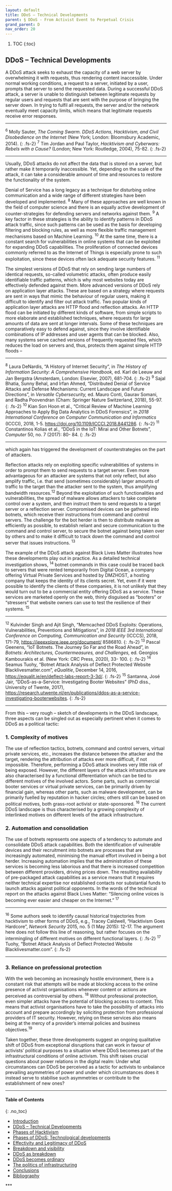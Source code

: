 ```yaml
---
layout: default
title: DDoS – Technical Developments
parent: § DDoS - From Activist Event to Perpetual Crisis 
grand_parent: D 
nav_order: 20 
---
```

<style>
.dont-break-out {
  /* These are technically the same, but use both */
  overflow-wrap: break-word;
  word-wrap: break-word;

     -ms-word-break: break-all;
  /* This is the dangerous one in WebKit, as it breaks things wherever */
  word-break: break-all;
  /* Instead use this non-standard one: */
  word-break: break-word;
}

.youtube-container {
    position: relative;
    width: 100%;
    height: 0;
    padding-bottom: 56.25%;
}
.youtube-video {
    position: absolute;
    top: 0;
    left: 0;
    width: 100%;
    height: 100%;
}

</style>

<div class="dont-break-out" markdown="1">

1. TOC
{:toc}

## DDoS – Technical Developments
A DDoS attack seeks to exhaust the capacity of a web server by overwhelming it with requests, thus rendering content inaccessible. Under normal working conditions, a request to a server, initiated by a user, prompts that server to send the requested data. During a successful DDoS attack, a server is unable to distinguish between legitimate requests by regular users and requests that are sent with the purpose of bringing the server down. In trying to fulfil all requests, the server and/or the network eventually meet capacity limits, which means that legitimate requests receive error responses.

***
<sup>6</sup> Molly Sauter, *The Coming Swarm. DDoS Actions, Hacktivism, and Civil Disobedience on the Internet* (New York; London: Bloomsbury Academic, 2014). 
{: .fs-2}
<sup>7</sup> Tim Jordan and Paul Taylor, *Hacktivism and Cyberwars: Rebels with a Cause?* (London; New York: Routledge, 2004), 75-82.
{: .fs-2}
***

Usually, DDoS attacks do not affect the data that is stored on a server, but rather make it temporarily inaccessible. Yet, depending on the scale of the attack, it can take a considerable amount of time and resources to restore the functionality of the system.

Denial of Service has a long legacy as a technique for disturbing online communication and a wide range of different strategies have been developed and implemented. <sup>8</sup> Many of these approaches are well known in the field of computer science and there is an equally active development of counter-strategies for defending servers and networks against them. <sup>9</sup> A key factor in these strategies is the ability to identify patterns in DDoS attack traffic, since such patterns can be used as the basis for developing filtering and blocking rules, as well as more flexible traffic management mechanisms based on Machine Learning. <sup>10</sup> At the same time, there is a constant search for vulnerabilities in online systems that can be exploited for expanding DDoS capabilities. The proliferation of connected devices commonly referred to as the Internet of Things is especially prone to such exploitation, since these devices often lack adequate security features. <sup>11</sup>

The simplest versions of DDoS that rely on sending large numbers of identical requests, so-called volumetric attacks, often produce easily identifiable traffic patterns, which is why most websites today are effectively defended against them. More advanced versions of DDoS rely on application layer attacks. These are based on a strategy where requests are sent in ways that mimic the behaviour of regular users, making it difficult to identify and filter out attack traffic. Two popular kinds of application layer attacks are HTTP flood and reflection attacks. An HTTP flood can be initiated by different kinds of software, from simple scripts to more elaborate and established techniques, where requests for large amounts of data are sent at longer intervals. Some of these techniques are comparatively easy to defend against, since they involve identifiable combinations of IP addresses and user agents that can be blocked. Also, many systems serve cached versions of frequently requested files, which reduces the load on servers and, thus, protects them against simple HTTP floods –

***
<sup>8</sup> Laura DeNardis, “A History of Internet Security”, in *The History of Information Security: A Comprehensive Handbook,* ed. Karl de Leeuw and Jan Bergstra (Amsterdam, London: Elsevier, 2007), 681-704. 
{: .fs-2}
<sup>9</sup> Sajal Bhatia, Sunny Behal, and Irfan Ahmed, “Distributed Denial of Service Attacks and Defense Mechanisms: Current Landscape and Future Directions”, in *Versatile Cybersecurity,* ed. Mauro Conti, Gaurav Somani, and Radha Poovendran (Cham: Springer Nature Switzerland, 2018), 55-97. 
{: .fs-2}
<sup>10</sup> Kian Son Hoon et al., “Critical Review of Machine Learning Approaches to Apply Big Data Analytics in DDoS Forensics”, in *2018 International Conference on Computer Communication and Informatics* (ICCCI), 2018, 1-5. https://doi.org/10.1109/ICCCI.2018.8441286. 
{: .fs-2}
<sup>11</sup> Constantinos Kolias et al., “DDoS in the IoT: Mirai and Other Botnets”, *Computer* 50, no. 7 (2017): 80- 84.
{: .fs-2}
***

which again has triggered the development of counterstrategies on the part of attackers.

Reflection attacks rely on exploiting specific vulnerabilities of systems in order to prompt them to send requests to a target server. Even more advantageous for an attacker are systems that not only reflect, but also amplify traffic, i.e. that send (sometimes considerably) larger amounts of traffic to the target than the attacker sent to the system, thus amplifying bandwidth resources.<sup>12</sup> Beyond the exploitation of such functionalities and vulnerabilities, the spread of malware allows attackers to take complete control over a system, and then instruct them to send requests to a target server or a reflection server. Compromised devices can be gathered into botnets, which receive their instructions from command and control servers. The challenge for the bot herder is then to distribute malware as efficiently as possible, to establish reliant and secure communication to the command and control server, to secure the botnet against being taken over by others and to make it difficult to track down the command and control server that issues instructions. <sup>13</sup>

The example of the DDoS attack against Black Lives Matter illustrates how these developments play out in practice. As a detailed technical investigation shows, <sup>14</sup> botnet commands in this case could be traced back to servers that were rented temporarily from Digital Ocean, a company offering Virtual Private Services and hosted by DMZHOST, a hosting company that keeps the identity of its clients secret. Yet, even if it were possible to identify the clients of these companies, it is not unlikely that they would turn out to be a commercial entity offering DDoS as a service. These services are marketed openly on the web, thinly disguised as “booters” or “stressers” that website owners can use to test the resilience of their systems. <sup>15</sup>

***
<sup>12</sup> Kulvinder Singh and Ajit Singh, “Memcached DDoS Exploits: Operations, Vulnerabilities, Preventions and Mitigations”, in *2018 IEEE 3rd International Conference on Computing, Communication and Security* (ICCCS), 2018, 171-79, https://ieeexplore.ieee.org/document/ 8586810. 
{: .fs-2}
<sup>13</sup> Pascal Geenens, “IoT Botnets. The Journey So Far and the Road Ahead”, in *Botnets: Architectures, Countermeasures, and Challenges,* ed. Georgios Kambourakis et al. (New York: CRC Press, 2020), 33- 100. 
{: .fs-2}
<sup>14</sup> Seamus Tuohy, “Botnet Attack Analysis of Deflect Protected Website Blacklivesmatter.com”, *eQualitie*, December 14, 2016, https://equalit.ie/en/deflect-labs-report-3-3d/. 
{: .fs-2}
<sup>15</sup> Santanna, José Jair, “DDoS-as-a-Service: Investigating Booter Websites” (PhD diss., University of Twente, 2017), https://research.utwente.nl/en/publications/ddos-as-a-service-investigating-booterwebsites.
{: .fs-2}
***

From this – very rough – sketch of developments in the DDoS landscape, three aspects can be singled out as especially pertinent when it comes to DDoS as a political tactic:

### 1. Complexity of motives
The use of reflection tactics, botnets, command and control servers, virtual private services, etc., increases the distance between the attacker and the target, rendering the attribution of attacks ever more difficult, if not impossible. Therefore, performing a DDoS attack involves very little risk of being exposed. However, the different layers of the attack infrastructure are also characterised by a functional differentiation which can be tied to different motives of the involved actors. Some parts, such as commercial booter services or virtual private services, can be primarily driven by financial gain, whereas other parts, such as malware development, can be primarily fuelled by reputation in hacker circles; others still can be based on political motives, both grass-root activist or state-sponsored. <sup>16</sup> The current DDoS landscape is thus characterised by a growing complexity of interlinked motives on different levels of the attack infrastructure.

### 2. Automation and consolidation
The use of botnets represents one aspects of a tendency to automate and consolidate DDoS attack capabilities. Both the identification of vulnerable devices and their recruitment into botnets are processes that are increasingly automated, minimising the manual effort involved in being a bot herder. Increasing automation implies that the administration of these services is becoming less laborious and that there is increased competition between different providers, driving prices down. The resulting availability of pre-packaged attack capabilities as a service means that it requires neither technical expertise nor established contacts nor substantial funds to launch attacks against political opponents. In the words of the technical report on the attacks against Black Lives Matter: “Silencing online voices is becoming ever easier and cheaper on the Internet.” <sup>17</sup>

***
<sup>16</sup> Some authors seek to identify causal historical trajectories from hacktivism to other forms of DDoS, e.g., Tracey Caldwell, “Hacktivism Goes Hardcore”, *Network Security* 2015, no. 5 (1 May 2015): 12-17. The argument here does not follow this line of reasoning, but rather focuses on the intermingling of different motives on different functional layers.
{: .fs-2}
<sup>17</sup> Tuohy, “Botnet Attack Analysis of Deflect Protected Website Blacklivesmatter.com”.
{: .fs-2}
***

### 3. Reliance on professional protection
With the web becoming an increasingly hostile environment, there is a constant risk that attempts will be made at blocking access to the online presence of activist organisations whenever content or actions are perceived as controversial by others. <sup>18</sup> Without professional protection, even simpler attacks have the potential of blocking access to content. This means that activist organisations have to take the possibility of attacks into account and prepare accordingly by soliciting protection from professional providers of IT security. However, relying on these services also means being at the mercy of a provider’s internal policies and business objectives.<sup>19</sup>

Taken together, these three developments suggest an ongoing qualitative shift of DDoS from exceptional disruptions that can work in favour of activists’ political purposes to a situation where DDoS becomes part of the infrastructural conditions of online activism. This shift raises crucial questions about power relations in the digital realm: Under what circumstances can DDoS be perceived as a tactic for activists to unbalance prevailing asymmetries of power and under which circumstances does it instead serve to stabilise such asymmetries or contribute to the establishment of new ones?

***

#### Table of Contents
{: .no_toc}

<ul><li> <a href="/docs/D/DDoS-From-Activist-Event-to-Perpetual-Crisis-1/">
Introduction</a></li><li> <a href="/docs/D/DDoS-From-Activist-Event-to-Perpetual-Crisis-2/">
DDoS – Technical Developments</a></li><li> <a href="/docs/D/DDoS-From-Activist-Event-to-Perpetual-Crisis-3/">
Phases of Hacktivism</a></li><li> <a href="/docs/D/DDoS-From-Activist-Event-to-Perpetual-Crisis-4/">
Phases of DDoS: Technological developments</a></li><li> <a href="/docs/D/DDoS-From-Activist-Event-to-Perpetual-Crisis-5/">
Effectivity and Legitimacy of DDoS</a></li><li> <a href="/docs/D/DDoS-From-Activist-Event-to-Perpetual-Crisis-6/">
Breakdown and visibility</a></li><li> <a href="/docs/D/DDoS-From-Activist-Event-to-Perpetual-Crisis-7/">
DDoS as breakdown</a></li><li> <a href="/docs/D/DDoS-From-Activist-Event-to-Perpetual-Crisis-8/">
DDoS becomes ordinary</a></li><li> <a href="/docs/D/DDoS-From-Activist-Event-to-Perpetual-Crisis-9/">
The politics of infrastructuring</a></li><li> <a href="/docs/D/DDoS-From-Activist-Event-to-Perpetual-Crisis-10/">
Conclusions</a></li><li> <a href="/docs/D/DDoS-From-Activist-Event-to-Perpetual-Crisis-11/">
Bibliography</a></li></ul>
***

</div>
